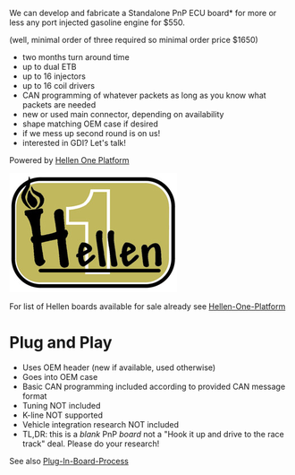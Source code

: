 We can develop and fabricate a Standalone PnP ECU board* for more or less any port injected gasoline engine for $550.

(well, minimal order of three required so minimal order price $1650)

* two months turn around time
* up to dual ETB
* up to 16 injectors
* up to 16 coil drivers
* CAN programming of whatever packets as long as you know what packets are needed
* new or used main connector, depending on availability
* shape matching OEM case if desired
* if we mess up second round is on us!
* interested in GDI? Let's talk!

Powered by [Hellen One Platform](Hellen-One-Platform)


![x](Hardware/Hellen/hellen-one-logo-300.jpg)

For list of Hellen boards available for sale already see [Hellen-One-Platform](Hellen-One-Platform)

# Plug and Play

* Uses OEM header (new if available, used otherwise)
* Goes into OEM case
* Basic CAN programming included according to provided CAN message format
* Tuning NOT included
* K-line NOT supported
* Vehicle integration research NOT included
* TL,DR: this is a _blank_ PnP _board_ not a "Hook it up and drive to the race track" deal. Please do your research!


See also [Plug-In-Board-Process](Plug-In-Board-Process)
